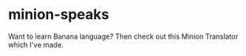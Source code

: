 # minion-speaks
Want to learn Banana language? Then check out this Minion Translator which I've made.

